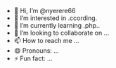 - 👋 Hi, I’m @nyerere66
- 👀 I’m interested in .ccording.
- 🌱 I’m currently learning .php..
- 💞️ I’m looking to collaborate on ...
- 📫 How to reach me ...
- 😄 Pronouns: ...
- ⚡ Fun fact: ...

<!---
nyerere66/nyerere66 is a ✨ special ✨ repository because its `README.md` (this file) appears on your GitHub profile.
You can click the Preview link to take a look at your changes.
--->
